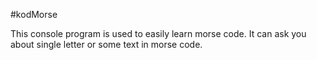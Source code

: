  #kodMorse

This console program is used to easily learn morse code. It can ask you about single letter or some text in morse code.
